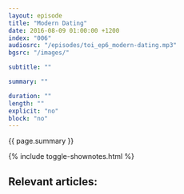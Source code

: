 ```yaml
---
layout: episode
title: "Modern Dating"
date: 2016-08-09 01:00:00 +1200
index: "006"
audiosrc: "/episodes/toi_ep6_modern-dating.mp3"
bgsrc: "/images/"

subtitle: ""

summary: ""

duration: ""
length: ""
explicit: "no"
block: "no" 
---
```

<section class="summary" markdown="1">

{{ page.summary }}

</section>

{% include toggle-shownotes.html %}

<section id="shownotes" class="hidden" markdown="1">

## Relevant articles:

</section>
